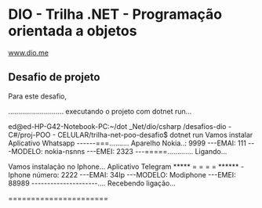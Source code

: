# DIO - Trilha .NET - Programação orientada a objetos
www.dio.me

## Desafio de projeto
Para este desafio, 

............................
executando o projeto com dotnet run...

ed@ed-HP-G42-Notebook-PC:~/dot _Net/dio/csharp /desafios-dio -C#/proj-POO - CELULAR/trilha-net-poo-desafio$ dotnet run
Vamos instalar Aplicativo Whatsapp
------===..........
Aparelho Nokia..: 9999
---EMAI: 111
---MODELO: nokia-nsnns
---EMEI: 2323
---=====.............
Ligando...

Vamos instalação no Iphone...
 Aplicativo  Telegram
***** = = = =  ******
-Iphone número: 2222
---EMAI: 34Ip
---MODELO: Modiphone
---EMEI: 88989
---------------------....
Recebendo ligação...

======================
